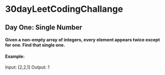 # 30dayLeetCodingChallange
## Day One: Single Number
#### Given a non-empty array of integers, every element appears twice except for one. Find that single one.
#### Example:
Input: [2,2,1]
Output: 1
